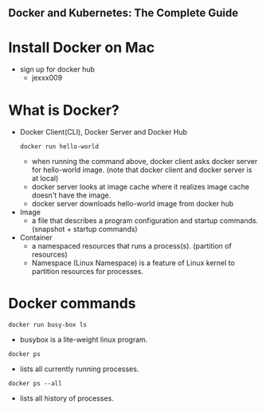 ## Docker and Kubernetes: The Complete Guide

# Install Docker on Mac
  * sign up for docker hub
    * jexxx009

# What is Docker?
  * Docker Client(CLI), Docker Server and Docker Hub
    ```
    docker run hello-world
    ```
    * when running the command above, docker client asks docker server for hello-world image. (note that docker client and 
    docker server is at local)
    * docker server looks at image cache where it realizes image cache doesn't have the image.
    * docker server downloads hello-world image from docker hub
  * Image
    * a file that describes a program configuration and startup commands. (snapshot + startup commands)
  * Container
    * a namespaced resources that runs a process(s). (partition of resources)
    * Namespace (Linux Namespace) is a feature of Linux kernel to partition resources for processes.
    
# Docker commands
  ```
  docker run busy-box ls
  ```
  * busybox is a lite-weight linux program.
  
  ```
  docker ps
  ```
  * lists all currently running processes.
  
  ```
  docker ps --all
  ```
  * lists all history of processes.
    
  


